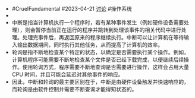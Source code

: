- #CruelFundamental #2023-04-21 [讨论](https://github.com/CYZH1307/CruelFundamental/tree/main/homework/202304/21) #操作系统
-
- 中断是指当计算机执行一个程序时，若有某种事件发生（例如硬件设备需要处理），则会暂停当前正在运行的程序并跳转到处理该事件的相关代码中进行处理。处理完事件后，再返回原来的程序继续执行。中断可以让计算机在等待输入输出数据期间，同时执行其他任务，从而提高了计算机的效率。
- 轮询是指不断地检查某个特定的状态，以确定是否需要执行某个操作。例如，计算机程序可能需要不断地检查某个文件是否已经下载完成，以便继续后续操作。使用轮询方式，程序需要不断地查询是否需要进行操作，这样会占用大量 CPU 时间，并且可能会延迟对其他事件的响应。
- 因此，中断和轮询的最主要区别在于，中断是由硬件设备触发并快速响应的，而轮询是由软件控制并需要不断查询才能得知状态的。
